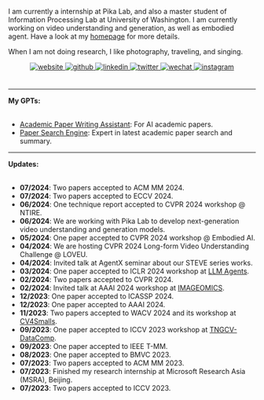 I am currently a internship at Pika Lab, and also a master student of Information Processing Lab at University of Washington. I am currently working on video understanding and generation, as well as embodied agent. Have a look at my [homepage](https://rese1f.github.io/) for more details.

When I am not doing research, I like photography, traveling, and singing.

<div align="center">
<a href="https://rese1f.github.io/" target="_blank">
<img src=https://img.shields.io/badge/home-%239cf.svg?&style=for-the-badge&logo=github&logoColor=white alt=website style="margin-bottom: 5px;" />
</a>
<a href="https://github.com/rese1f" target="_blank">
<img src=https://img.shields.io/badge/github-%2324292e.svg?&style=for-the-badge&logo=github&logoColor=white alt=github style="margin-bottom: 5px;" />
</a>
<a href="https://linkedin.com/in/wenhao-chai-658274238/" target="_blank">
<img src=https://img.shields.io/badge/linkedin-%231E77B5.svg?&style=for-the-badge&logo=linkedin&logoColor=white alt=linkedin style="margin-bottom: 5px;" />
</a>
<a href="https://twitter.com/re5e1f" target="_blank">
<img src=https://img.shields.io/badge/twitter-%232E87FB.svg?&style=for-the-badge&logo=twitter&logoColor=white alt=twitter style="margin-bottom: 5px;" />
 <a href="./src/wechat.jpg" target="_blank">
<img src=https://img.shields.io/badge/wechat-%a3c62b.svg?&style=for-the-badge&logo=wechat&logoColor=white alt=wechat style="margin-bottom: 5px;" />
</a>  
<a href="https://www.instagram.com/rese1f/" target="_blank">
<img src=https://img.shields.io/badge/instagram-e1306c.svg?&style=for-the-badge&logo=instagram&logoColor=white alt=instagram style="margin-bottom: 5px;" />
</a>  
</div>

<br>

<hr style="height:2px;border-width:0;color:gray;background-color:gray">
<b><i class="fa-solid fa-pen-to-square" style="font-size:24px"></i> My GPTs:</b><br><br>

- [Academic Paper Writing Assistant](https://chat.openai.com/g/g-3JjMSVsuP-academic-paper-writing-assistant): For AI academic papers.
- [Paper Search Engine](https://chat.openai.com/g/g-9v5gHG9Bo-paper-search-engine): Expert in latest academic paper search and summary.

<hr style="height:2px;border-width:0;color:gray;background-color:gray">
<b><i class="fa-solid fa-pen-to-square" style="font-size:24px"></i> Updates:</b>

<br>
<br>

- **07/2024**: Two papers accepted to ACM MM 2024.
- **07/2024**: Two papers accepted to ECCV 2024.
- **06/2024**: One technique report accepted to CVPR 2024 workshop @ NTIRE.
- **06/2024**: We are working with Pika Lab to develop next-generation video understanding and generation models.
- **05/2024**: One paper accepted to CVPR 2024 workshop @ Embodied AI.
- **04/2024**: We are hosting CVPR 2024 Long-form Video Understanding Challenge @ LOVEU.
- **04/2024**: Invited talk at AgentX seminar about our STEVE series works.
- **03/2024**: One paper accepted to ICLR 2024 workshop at [LLM Agents](https://llmagents.github.io/).
- **02/2024**: Two papers accepted to CVPR 2024.
- **02/2024**: Invited talk at AAAI 2024 workshop at [IMAGEOMICS](https://sites.google.com/vt.edu/imageomics-aaai-24/).
- **12/2023**: One paper accepted to ICASSP 2024.
- **12/2023**: One paper accepted to AAAI 2024.
- **11/2023**: Two papers accepted to WACV 2024 and its workshop at [CV4Smalls](https://cv4smalls.sites.northeastern.edu/).
- **09/2023**: One paper accepted to ICCV 2023 workshop at [TNGCV-DataComp](https://www.datacomp.ai/).
- **09/2023**: One paper accepted to IEEE T-MM.
- **08/2023**: One paper accepted to BMVC 2023.
- **07/2023**: Two papers accepted to ACM MM 2023.
- **07/2023**: Finished my research internship at Microsoft Research Asia (MSRA), Beijing.
- **07/2023**: Two papers accepted to ICCV 2023.


